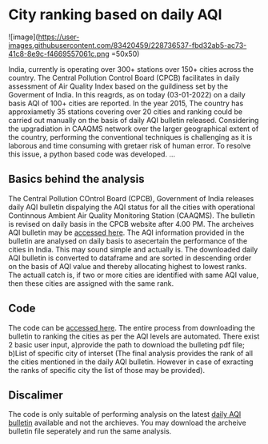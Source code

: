 # City ranking based on daily AQI   
![image](https://user-images.githubusercontent.com/83420459/228736537-fbd32ab5-ac73-41c8-8e9c-f4669557061c.png =50x50)

India, currently is operating over 300+ stations over 150+ cities across the country. The Central Pollution Control Board (CPCB) facilitates in daily assessment of Air Quality Index based on the guildiness set by the Goverment of India. In this reagrds, as on today (03-01-2022) on a daily basis AQI of 100+ cities are reported. In the year 2015, The country has approxiametly 35 stations covering over 20 cities and ranking could be carried out manually on the basis of daily AQI bulletin released. Considering the upgradiation in CAAQMS network over the larger geographical extent of the country, performing the conventional techniques is challenging as it is laborous and time consuming with gretaer risk of human error. To resolve this issue, a python based code was developed. 
...
## Basics behind the analysis
The Central Pollution COntrol Board (CPCB), Government of India releases daily AQI bulletin dispalying the AQI status for all the cities with operational Continnous Ambient Air Quality Monitoring Station (CAAQMS). The bulletin is revised on daily basis in the CPCB website after 4.00 PM. The archeives AQI bulletin may be [accessed here](https://cpcb.nic.in/AQI_Bulletin.php). The AQI information provided in the bulletin are analysed on daily basis to asecertain the performance of the cities in India. This may sound simple and actually is. The downloaded daily AQI bulletin is converted to dataframe and are sorted in descending order on the basis of AQI value and thereby allocating highest to lowest ranks. The actuall catch is, if two or more cities are identified with same AQI value, then these cities are assigned with the same rank. 

## Code
The code can be [accessed here](https://github.com/moorthynair/City-ranking-based-on-AQI/blob/main/Ranking_based_on_AQI_code.py). The entire process from downloading the bulletin to ranking the cities as per the AQI levels are automated. There exist 2 basic user input, a)provide the path to download the bulleting pdf file; b)List of specific city of interset (The final analysis provides the rank of all the cities mentioned in the daily AQI bulletin. However in case of exracting the ranks of specific city the list of those may be provided). 

## Discalimer
The code is only suitable of performing analysis on the latest [daily AQI bulletin](https://cpcb.nic.in/aqi_report.php) available and not the archieves. You may download the archeive bulletin file seperately and run the same analysis. 
